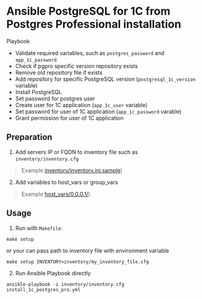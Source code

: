 # Ansible PostgreSQL for 1C from Postgres Professional installation

Playbook

- Validate required variables, such as `postgres_password` and `app_1c_password`
- Check if pgpro specific version repository exists
- Remove old repository file if exists
- Add repository for specific PostgreSQL version (`postgresql_1c_version` variable)
- Install PostgreSQL
- Set password for postgres user
- Create user for 1C application (`app_1c_user` variable)
- Set password for user of 1C application (`app_1c_password` varable)
- Grant permission for user of 1C application

## Preparation

1. Add servers IP or FQDN to inventory file such as ```inventory/inventory.cfg```

> Example [inventory/inventory.ini.sample](inventory/inventory.ini.sample))

2. Add variables to host_vars or group_vars

> Example [host_vars/0.0.0.1/](host_vars/0.0.0.1))

## Usage

1. Run with ```Makefile```:

```shell
make setup
```

or your can pass path to inventory file with environment variable

```shell
make setup INVENTORY=inventory/my_inventory_file.cfg
```

2. Run Ansible Playbook directly

```shell
ansible-playbook -i inventory/inventory.cfg install_1c_postgres_pro.yml
